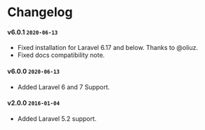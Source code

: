 # Changelog

#### v6.0.1 `2020-06-13`
- Fixed installation for Laravel 6.17 and below. Thanks to @oliuz.
- Fixed docs compatibility note.

#### v6.0.0 `2020-06-13`
- Added Laravel 6 and 7 Support.

#### v2.0.0 `2016-01-04`
- Added Laravel 5.2 support.